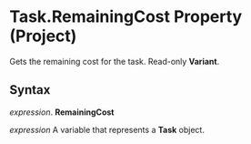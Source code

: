 
# Task.RemainingCost Property (Project)

Gets the remaining cost for the task. Read-only  **Variant**.


## Syntax

 _expression_. **RemainingCost**

 _expression_ A variable that represents a **Task** object.

